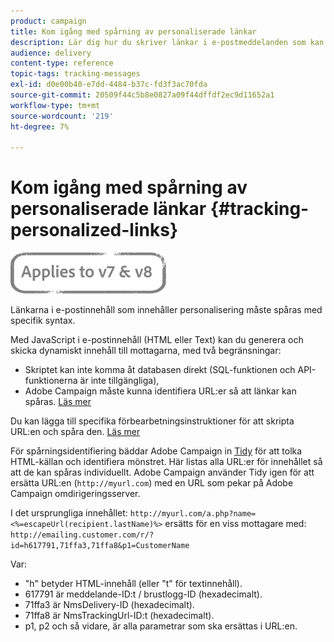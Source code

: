 ```yaml
---
product: campaign
title: Kom igång med spårning av personaliserade länkar
description: Lär dig hur du skriver länkar i e-postmeddelanden som kan personaliseras och supportspårning i Campaign Classic.
audience: delivery
content-type: reference
topic-tags: tracking-messages
exl-id: d0e00b40-e7dd-4484-b37c-fd3f3ac70fda
source-git-commit: 20509f44c5b8e0827a09f44dffdf2ec9d11652a1
workflow-type: tm+mt
source-wordcount: '219'
ht-degree: 7%

---
```


# Kom igång med spårning av personaliserade länkar {#tracking-personalized-links}

![](../../assets/common.svg)

Länkarna i e-postinnehåll som innehåller personalisering måste spåras med specifik syntax.

Med JavaScript i e-postinnehåll (HTML eller Text) kan du generera och skicka dynamiskt innehåll till mottagarna, med två begränsningar:

* Skriptet kan inte komma åt databasen direkt (SQL-funktionen och API-funktionerna är inte tillgängliga),
* Adobe Campaign måste kunna identifiera URL:er så att länkar kan spåras. [Läs mer](detecting-tracking-urls.md)

Du kan lägga till specifika förbearbetningsinstruktioner för att skripta URL:en och spåra den. [Läs mer](pre-processing-instructions.md)

För spårningsidentifiering bäddar Adobe Campaign in [Tidy](http://www.html-tidy.org/) för att tolka HTML-källan och identifiera mönstret. Här listas alla URL:er för innehållet så att de kan spåras individuellt. Adobe Campaign använder Tidy igen för att ersätta URL:en (`http://myurl.com`) med en URL som pekar på Adobe Campaign omdirigeringsserver.

I det ursprungliga innehållet: `http://myurl.com/a.php?name=<%=escapeUrl(recipient.lastName)%>` ersätts för en viss mottagare med: `http://emailing.customer.com/r/?id=h617791,71ffa3,71ffa8&p1=CustomerName`

Var:

* &quot;h&quot; betyder HTML-innehåll (eller &quot;t&quot; för textinnehåll).
* 617791 är meddelande-ID:t / brustlogg-ID (hexadecimalt).
* 71ffa3 är NmsDelivery-ID (hexadecimalt).
* 71ffa8 är NmsTrackingUrl-ID:t (hexadecimalt).
* p1, p2 och så vidare, är alla parametrar som ska ersättas i URL:en.
